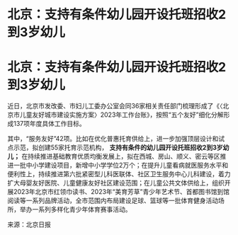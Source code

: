 # 北京：支持有条件幼儿园开设托班招收2到3岁幼儿

# 北京：支持有条件幼儿园开设托班招收2到3岁幼儿

近日，北京市发改委、市妇儿工委办公室会同36家相关责任部门梳理形成了《〈北京市儿童友好城市建设实施方案〉2023年工作台账》，按照“五个友好”细化分解形成137项年度具体工作目标。

其中，“服务友好”42项。比如在优化普惠托育供给上，进一步加强顶层设计和试点示范，拟创建55家托育示范机构，
**支持有条件的幼儿园开设托班招收2到3岁幼儿；**
在持续推进基础教育优质均衡发展上，拟在西城、房山、顺义、密云等区推进一批中小学建设项目，新增中小学学位2万个；在提升儿童看病就医服务水平和便利性上，持续推进第六批紧密型儿科医联体、社区卫生服务中心儿科建设，着力扩大母婴友好医院、儿童健康友好社区建设范围；在儿童公共文体供给上，组织开展2023年北京市红领巾读书、2023年“美育芳草”青少年艺术节、首都图书馆到馆阅读等一系列品牌活动，全市范围内布局建设足球、篮球等一批体育健身活动场所，举办一系列多样化青少年体育赛事活动。

来源：北京日报

